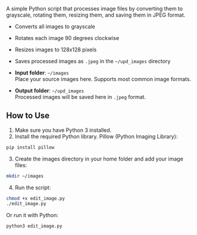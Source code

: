 A simple Python script that processes image files by converting them to grayscale, rotating them, resizing them, and saving them in JPEG format.
- Converts all images to grayscale
- Rotates each image 90 degrees clockwise
- Resizes images to 128x128 pixels
- Saves processed images as `.jpeg` in the `~/upd_images` directory

- **Input folder**: `~/images`  
  Place your source images here. Supports most common image formats.
- **Output folder**: `~/upd_images`  
  Processed images will be saved here in `.jpeg` format.

## How to Use

1. Make sure you have Python 3 installed.
2. Install the required Python library. Pillow (Python Imaging Library):

```bash
pip install pillow
```

3. Create the images directory in your home folder and add your image files:

```bash
mkdir ~/images
```

4. Run the script:

```bash
chmod +x edit_image.py
./edit_image.py
```

Or run it with Python:

```bash
python3 edit_image.py
```
